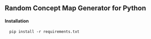 ## Random Concept Map Generator for Python

#### Installation

```http
  pip install -r requirements.txt
```